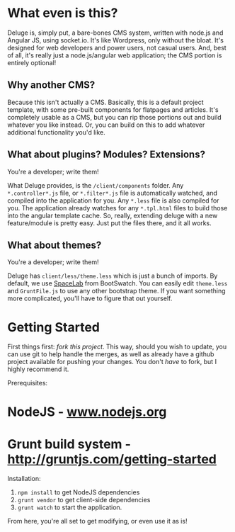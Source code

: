 # What even is this?

Deluge is, simply put, a bare-bones CMS system, written with node.js and Angular JS, using socket.io. It's like
Wordpress, only without the bloat. It's designed for web developers and power users, not casual users. And, best of all,
it's really just a node.js/angular web application; the CMS portion is entirely optional!

## Why another CMS?

Because this isn't actually a CMS. Basically, this is a default project template, with some pre-built components for
flatpages and articles. It's completely usable as a CMS, but you can rip those portions out and build whatever you like
instead. Or, you can build on this to add whatever additional functionality you'd like.

## What about plugins? Modules? Extensions?

You're a developer; write them!

What Deluge provides, is the `/client/components` folder. Any `*.controller*.js` file, or `*.filter*.js` file is
automatically watched, and compiled into the application for you. Any `*.less` file is also compiled for you. The
application already watches for any `*.tpl.html` files to build those into the angular template cache. So, really,
extending deluge with a new feature/module is pretty easy. Just put the files there, and it all works.

## What about themes?

You're a developer; write them!

Deluge has `client/less/theme.less` which is just a bunch of imports. By default, we use [SpaceLab](http://bootswatch.com/spacelab/)
from BootSwatch. You can easily edit `theme.less` and `GruntFile.js` to use any other bootstrap theme. If you want
something more complicated, you'll have to figure that out yourself.

# Getting Started

First things first: _fork this project_. This way, should you wish to update, you can use git to help handle the merges,
as well as already have a github project available for pushing your changes. You don't _have_ to fork, but I highly
recommend it.

Prerequisites:
# NodeJS - www.nodejs.org
# Grunt build system - http://gruntjs.com/getting-started

Installation:
1. `npm install` to get NodeJS dependencies
2. `grunt vendor` to get client-side dependencies
3. `grunt watch` to start the application.

From here, you're all set to get modifying, or even use it as is!
